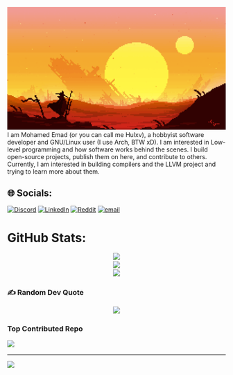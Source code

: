 ![alone](assets/alone.gif)
 I am Mohamed Emad (or you can call me Hulxv), a hobbyist software developer and GNU/Linux user (I use Arch, BTW xD). I am interested in Low-level programming and how software works behind the scenes. I build open-source projects, publish them on here, and contribute to others. Currently, I am interested in building compilers and the LLVM project and trying to learn more about them.

## 🌐 Socials:
[![Discord](https://img.shields.io/badge/Discord-%237289DA.svg?logo=discord&logoColor=white)](https://discord.gg/268945319511851010) [![LinkedIn](https://img.shields.io/badge/LinkedIn-%230077B5.svg?logo=linkedin&logoColor=white)](https://linkedin.com/in/hulxv) [![Reddit](https://img.shields.io/badge/Reddit-%23FF4500.svg?logo=Reddit&logoColor=white)](https://reddit.com/user/hulxv)  [![email](https://img.shields.io/badge/Email-D14836?logo=gmail&logoColor=white)](mailto:hulxxv@gmail.com) 

# GitHub Stats:
<center>
  

![](https://github-readme-stats.vercel.app/api?username=hulxv&theme=shadow_blue&hide_border=false&include_all_commits=true&count_private=true)<br/>
![](https://nirzak-streak-stats.vercel.app/?user=hulxv&theme=shadow_blue&hide_border=false)<br/>
![](https://github-readme-stats.vercel.app/api/top-langs/?username=hulxv&theme=shadow_blue&hide_border=false&include_all_commits=true&count_private=true&layout=compact)

</center>

### ✍️ Random Dev Quote

<center>
  
![](https://quotes-github-readme.vercel.app/api?type=horizontal&theme=radical)

</center>

### Top Contributed Repo


![](https://github-contributor-stats.vercel.app/api?username=hulxv&limit=5&theme=shadow_blue&combine_all_yearly_contributions=true)

---
[![](https://visitcount.itsvg.in/api?id=hulxv&icon=5&color=0)](https://visitcount.itsvg.in)

<!-- Proudly created with GPRM ( https://gprm.itsvg.in ) -->


